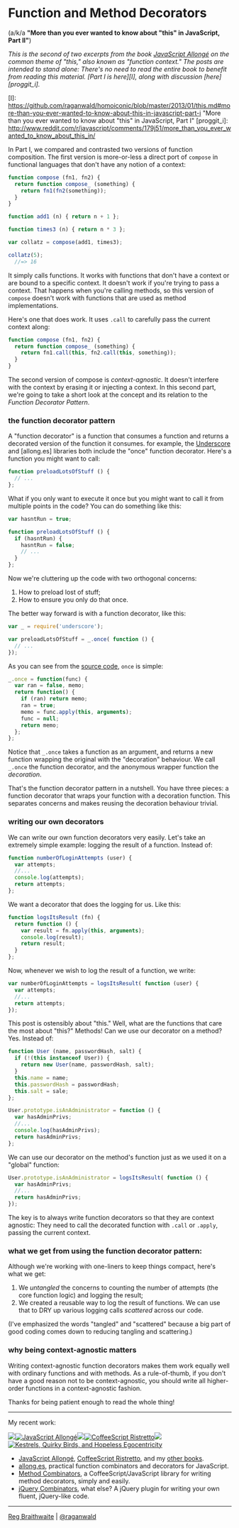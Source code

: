 # Function and Method Decorators

(a/k/a **"More than you ever wanted to know about "this" in JavaScript, Part II"**)

*This is the second of two excerpts from the book [JavaScript Allongé][ja] on the common theme of "this," also known as "function context." The posts are intended to stand alone: There's no need to read the entire book to benefit from reading this material. [Part I is here][I], along with discussion [here][proggit_i].*

[ja]: http://leanpub.com/javascript-allonge
[I]: https://github.com/raganwald/homoiconic/blob/master/2013/01/this.md#more-than-you-ever-wanted-to-know-about-this-in-javascript-part-i "More than you ever wanted to know about "this" in JavaScript, Part I"
[proggit_i]: http://www.reddit.com/r/javascript/comments/179j51/more_than_you_ever_wanted_to_know_about_this_in/

[u]:http://underscorejs.org

In Part I, we compared and contrasted two versions of function composition. The first version is more-or-less a direct port of `compose` in functional languages that don't have any notion of a context:

```javascript
function compose (fn1, fn2) {
  return function compose_ (something) {
    return fn1(fn2(something));
  }
}

function add1 (n) { return n + 1 };

function times3 (n) { return n * 3 };

var collatz = compose(add1, times3);

collatz(5);
  //=> 16
```

It simply calls functions. It works with functions that don't have a context or are bound to a specific context. It doesn't work if you're trying to pass a context. That happens when you're calling methods, so this version of `compose` doesn't work with functions that are used as method implementations.

Here's one that does work. It uses `.call` to carefully pass the current context along:

```javascript
function compose (fn1, fn2) {
  return function compose_ (something) {
    return fn1.call(this, fn2.call(this, something));
  }
}
```

The second version of compose is *context-agnostic*. It doesn't interfere with the context by erasing it or injecting a context. In this second part, we're going to take a short look at the concept and its relation to the *Function Decorator Pattern*.

### the function decorator pattern

A "function decorator" is a function that consumes a function and returns a decorated version of the function it consumes. for example, the [Underscore][u] and [allong.es] libraries both include the "once" function decorator. Here's a function you might want to call:

```javascript
function preloadLotsOfStuff () {
  // ...
};
```

What if you only want to execute it once but you might want to call it from multiple points in the code? You can do something like this:

```javascript
var hasntRun = true;

function preloadLotsOfStuff () {
  if (hasntRun) {
    hasntRun = false;
    // ...
  }
};
```

Now we're cluttering up the code with two orthogonal concerns:

1. How to preload lost of stuff;
2. How to ensure you only do that once.

The better way forward is with a function decorator, like this:

```javascript
var _ = require('underscore');

var preloadLotsOfStuff = _.once( function () {
  // ...
});
```

As you can see from the [source code](http://underscorejs.org/docs/underscore.html), `once` is simple:

```javascript
_.once = function(func) {
  var ran = false, memo;
  return function() {
    if (ran) return memo;
    ran = true;
    memo = func.apply(this, arguments);
    func = null;
    return memo;
  };
};
```
Notice that `_.once` takes a function as an argument, and returns a new function wrapping the original with the "decoration" behaviour. We call `_.once` the function decorator, and the anonymous wrapper function the *decoration*.

That's the function decorator pattern in a nutshell. You have three pieces: a function decorator that wraps your function with a decoration function. This separates concerns and makes reusing the decoration behaviour trivial.

### writing our own decorators

We can write our own function decorators very easily. Let's take an extremely simple example: logging the result of a function. Instead of:

```javascript
function numberOfLoginAttempts (user) {
  var attempts;
  //...
  console.log(attempts);
  return attempts;
};
```

We want a decorator that does the logging for us. Like this:

```javascript
function logsItsResult (fn) {
  return function () {
    var result = fn.apply(this, arguments);
    console.log(result);
    return result;
  }
};
```

Now, whenever we wish to log the result of a function, we write:

```javascript
var numberOfLoginAttempts = logsItsResult( function (user) {
  var attempts;
  //...
  return attempts;
});
```

This post is ostensibly about "this." Well, what are the functions that care the most about "this?" Methods! Can we use our decorator on a method? Yes. Instead of:

```javascript
function User (name, passwordHash, salt) {
  if (!(this instanceof User)) {
    return new User(name, passwordHash, salt);
  }
  this.name = name;
  this.passwordHash = passwordHash;
  this.salt = sale;
};

User.prototype.isAnAdministrator = function () {
  var hasAdminPrivs;
  //...
  console.log(hasAdminPrivs);
  return hasAdminPrivs;
};
```

We can use our decorator on the method's function just as we used it on a "global" function:

```javascript
User.prototype.isAnAdministrator = logsItsResult( function () {
  var hasAdminPrivs;
  //...
  return hasAdminPrivs;
});
```

The key is to always write function decorators so that they are context agnostic: They need to call the decorated function with `.call` or `.apply`, passing the current context.

### what we get from using the function decorator pattern:

Although we're working with one-liners to keep things compact, here's what we get:

1. We *untangled* the concerns to counting the number of attempts (the core function logic) and logging the result;
2. We created a reusable way to log the result of functions. We can use that to DRY up various logging calls *scattered* across our code.

(I've emphasized the words "tangled" and "scattered" because a big part of good coding comes down to reducing tangling and scattering.)

### why being context-agnostic matters

Writing context-agnostic function decorators makes them work equally well with ordinary functions and with methods. As a rule-of-thumb, if you don't have a good reason not to be context-agnostic, you should write all higher-order functions in a context-agnostic fashion.

Thanks for being patient enough to read the whole thing!

---

My recent work:

![](http://i.minus.com/iL337yTdgFj7.png)[![JavaScript Allongé](http://i.minus.com/iW2E1A8M5UWe6.jpeg)][ja]![](http://i.minus.com/iL337yTdgFj7.png)[![CoffeeScript Ristretto](http://i.minus.com/iMmGxzIZkHSLD.jpeg)](http://leanpub.com/coffeescript-ristretto "CoffeeScript Ristretto")![](http://i.minus.com/iL337yTdgFj7.png)[![Kestrels, Quirky Birds, and Hopeless Egocentricity](http://i.minus.com/ibw1f1ARQ4bhi1.jpeg)](http://leanpub.com/combinators "Kestrels, Quirky Birds, and Hopeless Egocentricity")

* [JavaScript Allongé](http://leanpub.com/javascript-allonge), [CoffeeScript Ristretto](http://leanpub.com/coffeescript-ristretto), and my [other books](http://leanpub.com/u/raganwald).
* [allong.es](http://allong.es), practical function combinators and decorators for JavaScript.
* [Method Combinators](https://github.com/raganwald/method-combinators), a CoffeeScript/JavaScript library for writing method decorators, simply and easily.
* [jQuery Combinators](http://github.com/raganwald/jquery-combinators), what else? A jQuery plugin for writing your own fluent, jQuery-like code. 

[ja]: http://leanpub.com/javascript-allonge "JavaScript Allongé"

---

[Reg Braithwaite](http://braythwayt.com) | [@raganwald](http://twitter.com/raganwald)
